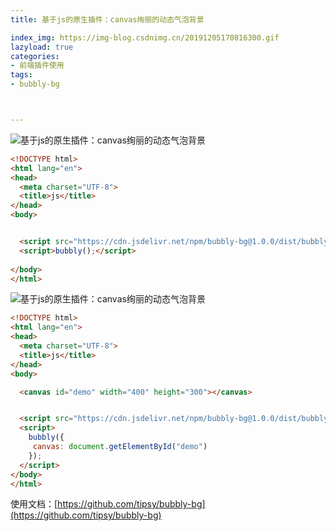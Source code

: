 ```yaml
---
title: 基于js的原生插件：canvas绚丽的动态气泡背景

index_img: https://img-blog.csdnimg.cn/20191205170816300.gif
lazyload: true
categories:
- 前端插件使用
tags:
- bubbly-bg



---
```













![基于js的原生插件：canvas绚丽的动态气泡背景](https://img-blog.csdnimg.cn/20191205171155365.gif)

```html
<!DOCTYPE html>
<html lang="en">
<head>
  <meta charset="UTF-8">
  <title>js</title>
</head>
<body>


  <script src="https://cdn.jsdelivr.net/npm/bubbly-bg@1.0.0/dist/bubbly-bg.js"></script>
  <script>bubbly();</script>
  
</body>
</html>
```

![基于js的原生插件：canvas绚丽的动态气泡背景](https://img-blog.csdnimg.cn/20191205170816300.gif)

```html
<!DOCTYPE html>
<html lang="en">
<head>
  <meta charset="UTF-8">
  <title>js</title>
</head>
<body>

  <canvas id="demo" width="400" height="300"></canvas>


  <script src="https://cdn.jsdelivr.net/npm/bubbly-bg@1.0.0/dist/bubbly-bg.js"></script>
  <script>
    bubbly({
     canvas: document.getElementById("demo")
    });
  </script>
</body>
</html>
```
使用文档：[https://github.com/tipsy/bubbly-bg](https://github.com/tipsy/bubbly-bg)
